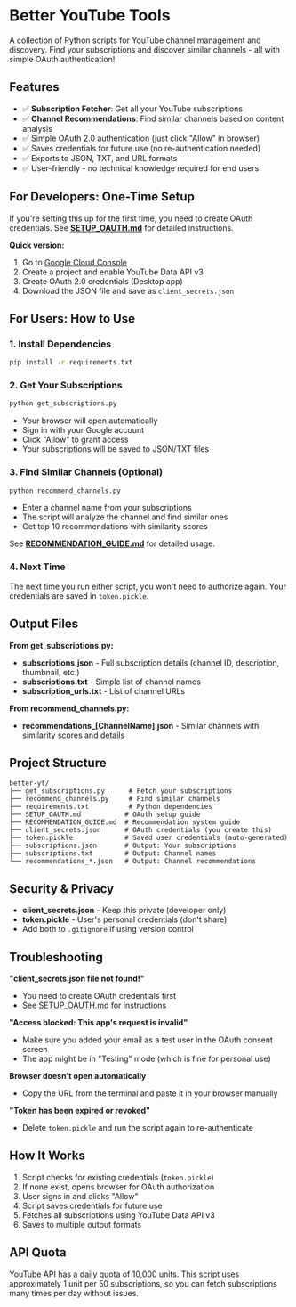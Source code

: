 # Better YouTube Tools

A collection of Python scripts for YouTube channel management and discovery. Find your subscriptions and discover similar channels - all with simple OAuth authentication!

## Features

- ✅ **Subscription Fetcher**: Get all your YouTube subscriptions
- ✅ **Channel Recommendations**: Find similar channels based on content analysis
- ✅ Simple OAuth 2.0 authentication (just click "Allow" in browser)
- ✅ Saves credentials for future use (no re-authentication needed)
- ✅ Exports to JSON, TXT, and URL formats
- ✅ User-friendly - no technical knowledge required for end users

## For Developers: One-Time Setup

If you're setting this up for the first time, you need to create OAuth credentials. See **[SETUP_OAUTH.md](SETUP_OAUTH.md)** for detailed instructions.

**Quick version:**
1. Go to [Google Cloud Console](https://console.cloud.google.com/)
2. Create a project and enable YouTube Data API v3
3. Create OAuth 2.0 credentials (Desktop app)
4. Download the JSON file and save as `client_secrets.json`

## For Users: How to Use

### 1. Install Dependencies

```bash
pip install -r requirements.txt
```

### 2. Get Your Subscriptions

```bash
python get_subscriptions.py
```

- Your browser will open automatically
- Sign in with your Google account
- Click "Allow" to grant access
- Your subscriptions will be saved to JSON/TXT files

### 3. Find Similar Channels (Optional)

```bash
python recommend_channels.py
```

- Enter a channel name from your subscriptions
- The script will analyze the channel and find similar ones
- Get top 10 recommendations with similarity scores

See **[RECOMMENDATION_GUIDE.md](RECOMMENDATION_GUIDE.md)** for detailed usage.

### 4. Next Time

The next time you run either script, you won't need to authorize again. Your credentials are saved in `token.pickle`.

## Output Files

**From get_subscriptions.py:**
- **subscriptions.json** - Full subscription details (channel ID, description, thumbnail, etc.)
- **subscriptions.txt** - Simple list of channel names
- **subscription_urls.txt** - List of channel URLs

**From recommend_channels.py:**
- **recommendations_[ChannelName].json** - Similar channels with similarity scores and details

## Project Structure

```
better-yt/
├── get_subscriptions.py      # Fetch your subscriptions
├── recommend_channels.py     # Find similar channels
├── requirements.txt          # Python dependencies
├── SETUP_OAUTH.md           # OAuth setup guide
├── RECOMMENDATION_GUIDE.md  # Recommendation system guide
├── client_secrets.json      # OAuth credentials (you create this)
├── token.pickle             # Saved user credentials (auto-generated)
├── subscriptions.json       # Output: Your subscriptions
├── subscriptions.txt        # Output: Channel names
└── recommendations_*.json   # Output: Channel recommendations
```

## Security & Privacy

- **client_secrets.json** - Keep this private (developer only)
- **token.pickle** - User's personal credentials (don't share)
- Add both to `.gitignore` if using version control

## Troubleshooting

**"client_secrets.json file not found!"**
- You need to create OAuth credentials first
- See [SETUP_OAUTH.md](SETUP_OAUTH.md) for instructions

**"Access blocked: This app's request is invalid"**
- Make sure you added your email as a test user in the OAuth consent screen
- The app might be in "Testing" mode (which is fine for personal use)

**Browser doesn't open automatically**
- Copy the URL from the terminal and paste it in your browser manually

**"Token has been expired or revoked"**
- Delete `token.pickle` and run the script again to re-authenticate

## How It Works

1. Script checks for existing credentials (`token.pickle`)
2. If none exist, opens browser for OAuth authorization
3. User signs in and clicks "Allow"
4. Script saves credentials for future use
5. Fetches all subscriptions using YouTube Data API v3
6. Saves to multiple output formats

## API Quota

YouTube API has a daily quota of 10,000 units. This script uses approximately 1 unit per 50 subscriptions, so you can fetch subscriptions many times per day without issues.
